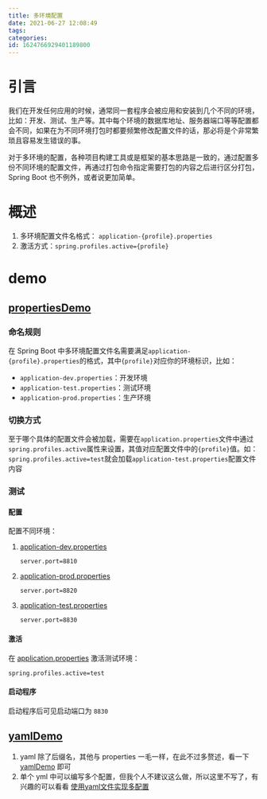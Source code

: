 ```yaml
---
title: 多环境配置
date: 2021-06-27 12:08:49
tags: 
categories: 
id: 1624766929401189800
---
```


# 引言

我们在开发任何应用的时候，通常同一套程序会被应用和安装到几个不同的环境，比如：开发、测试、生产等。其中每个环境的数据库地址、服务器端口等等配置都会不同，如果在为不同环境打包时都要频繁修改配置文件的话，那必将是个非常繁琐且容易发生错误的事。

对于多环境的配置，各种项目构建工具或是框架的基本思路是一致的，通过配置多份不同环境的配置文件，再通过打包命令指定需要打包的内容之后进行区分打包，Spring Boot 也不例外，或者说更加简单。

# 概述

1. 多环境配置文件名格式： `application-{profile}.properties` 
2. 激活方式：`spring.profiles.active={profile}` 

# demo

## [propertiesDemo](propertiesDemo) 

### 命名规则

在 Spring Boot 中多环境配置文件名需要满足`application-{profile}.properties`的格式，其中`{profile}`对应你的环境标识，比如：

- `application-dev.properties`：开发环境
- `application-test.properties`：测试环境
- `application-prod.properties`：生产环境

### 切换方式

至于哪个具体的配置文件会被加载，需要在`application.properties`文件中通过`spring.profiles.active`属性来设置，其值对应配置文件中的`{profile}`值。如：`spring.profiles.active=test`就会加载`application-test.properties`配置文件内容

### 测试

#### 配置

配置不同环境：

1. [application-dev.properties](propertiesDemo\src\main\resources\application-dev.properties) 

   ```properties
   server.port=8810
   ```

2. [application-prod.properties](propertiesDemo\src\main\resources\application-prod.properties) 

   ```properties
   server.port=8820
   ```

3. [application-test.properties](propertiesDemo\src\main\resources\application-test.properties) 

   ```properties
   server.port=8830
   ```


#### 激活

在 [application.properties](propertiesDemo\src\main\resources\application.properties) 激活测试环境：

```properties
spring.profiles.active=test
```

#### 启动程序

启动程序后可见启动端口为 `8830`

## [yamlDemo](yamlDemo) 

1. yaml 除了后缀名，其他与 properties 一毛一样，在此不过多赘述，看一下 [yamlDemo](yamlDemo) 即可
2. 单个 yml 中可以编写多个配置，但我个人不建议这么做，所以这里不写了，有兴趣的可以看看 [使用yaml文件实现多配置](assets\references\使用yaml文件实现多配置.html) 









